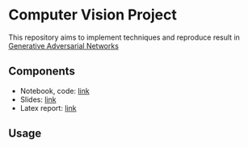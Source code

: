 # Computer Vision Project
This repository aims to implement techniques and reproduce result in 
[Generative Adversarial Networks](https://arxiv.org/abs/1406.2661)

## Components
* Notebook, code: [link](https://github.com/nhn2000/gan-project)
* Slides: [link](https://drive.google.com/drive/folders/1uMNA1DOpu8PnO3BlABOTL2qSK8j0aQqg?usp=sharing)
* Latex report: [link](https://www.overleaf.com/9552924914crhzbcnvvbmn)
## Usage 
